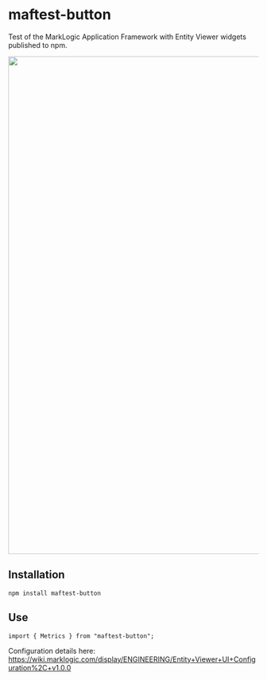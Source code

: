 # maftest-button

Test of the MarkLogic Application Framework with Entity Viewer widgets published to npm.

<img src="https://user-images.githubusercontent.com/477757/179643579-2fd681f4-8198-4c17-8ac0-ecfe60061b20.png" width="1000">

## Installation

```
npm install maftest-button
```

## Use

```
import { Metrics } from "maftest-button";
```

Configuration details here: https://wiki.marklogic.com/display/ENGINEERING/Entity+Viewer+UI+Configuration%2C+v1.0.0
